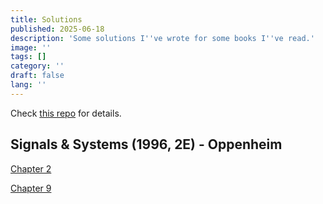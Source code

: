 ```yaml
---
title: Solutions
published: 2025-06-18
description: 'Some solutions I''ve wrote for some books I''ve read.'
image: ''
tags: []
category: ''
draft: false
lang: ''
---
```


Check [this repo](https://github.com/johnsmith0x3f/solutions) for details.

## Signals & Systems (1996, 2E) - Oppenheim

[Chapter 2](https://johnsmith0x3f.github.io/solutions/9780138147570/chapter-02.pdf)

[Chapter 9](https://johnsmith0x3f.github.io/solutions/9780138147570/chapter-09.pdf)
